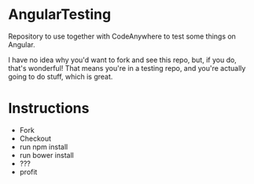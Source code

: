 # AngularTesting
Repository to use together with CodeAnywhere to test some things on Angular.

I have no idea why you'd want to fork and see this repo, but, if you do, that's wonderful!
That means you're in a testing repo, and you're actually going to do stuff, which is great.

# Instructions
* Fork
* Checkout
* run npm install
* run bower install
* ???
* profit
